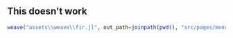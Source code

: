 ## This doesn't work

```julia
weave("assets\\weave\\fir.jl", out_path=joinpath(pwd(), "src/pages/menu4.md"), doctype = "github")
```
